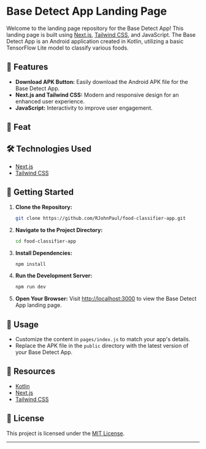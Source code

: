 # Base Detect App Landing Page

Welcome to the landing page repository for the Base Detect App! This landing page is built using [Next.js](https://nextjs.org/), [Tailwind CSS](https://tailwindcss.com/), and JavaScript. The Base Detect App is an Android application created in Kotlin, utilizing a basic TensorFlow Lite model to classify various foods.

## 🚀 Features

- **Download APK Button:** Easily download the Android APK file for the Base Detect App.
- **Next.js and Tailwind CSS:** Modern and responsive design for an enhanced user experience.
- **JavaScript:** Interactivity to improve user engagement.

## 🚀 Feat

## 🛠️ Technologies Used

- [Next.js](https://nextjs.org/)
- [Tailwind CSS](https://tailwindcss.com/)

## 🚀 Getting Started

1. **Clone the Repository:**
   ```bash
   git clone https://github.com/RJohnPaul/food-classifier-app.git
   ```

2. **Navigate to the Project Directory:**
   ```bash
   cd food-classifier-app
   ```

3. **Install Dependencies:**
   ```bash
   npm install
   ```

4. **Run the Development Server:**
   ```bash
   npm run dev
   ```

5. **Open Your Browser:**
   Visit [http://localhost:3000](http://localhost:3000) to view the Base Detect App landing page.

## 📝 Usage

- Customize the content in `pages/index.js` to match your app's details.
- Replace the APK file in the `public` directory with the latest version of your Base Detect App.

## 📂 Resources

- [Kotlin](https://kotlinlang.org/)
- [Next.js](https://nextjs.org/)
- [Tailwind CSS](https://tailwindcss.com/)

## 📝 License

This project is licensed under the [MIT License](LICENSE).

---

